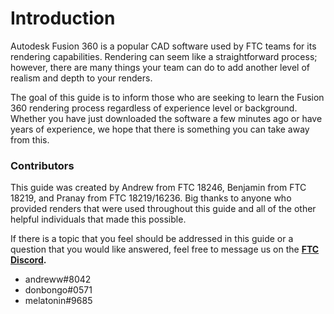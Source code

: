 # Introduction

Autodesk Fusion 360 is a popular CAD software used by FTC teams for its rendering capabilities. Rendering can seem like a straightforward process; however, there are many things your team can do to add another level of realism and depth to your renders. 

The goal of this guide is to inform those who are seeking to learn the Fusion 360 rendering process regardless of experience level or background. Whether you have just downloaded the software a few minutes ago or have years of experience, we hope that there is something you can take away from this. 

### **Contributors**

This guide was created by Andrew from FTC 18246, Benjamin from FTC 18219, and Pranay from FTC 18219/16236. Big thanks to anyone who provided renders that were used throughout this guide and all of the other helpful individuals that made this possible.

If there is a topic that you feel should be addressed in this guide or a question that you would like answered, feel free to message us on the [**FTC Discord**](https://discord.gg/first-tech-challenge)**.**

* andreww\#8042
* donbongo\#0571
* melatonin\#9685





